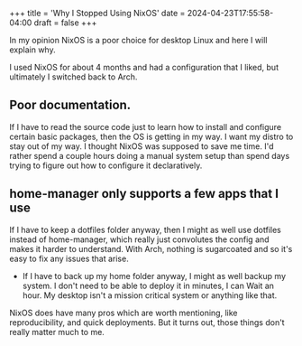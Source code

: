 +++
title = 'Why I Stopped Using NixOS'
date = 2024-04-23T17:55:58-04:00
draft = false
+++

In my opinion NixOS is a poor choice for desktop Linux and here I will explain why.

I used NixOS for about 4 months and had a configuration that I liked, but ultimately I switched back to Arch.

## Poor documentation.
If I have to read the source code just to learn how to install and configure certain basic packages, then the OS is getting in my way. I want my distro to stay out of my way. I thought NixOS was supposed to save me time. I'd rather spend a couple hours doing a manual system setup than spend days trying to figure out how to configure it declaratively.

## home-manager only supports a few apps that I use
If I have to keep a dotfiles folder anyway, then I might as well use dotfiles instead of home-manager, which really just convolutes the config and makes it harder to understand. With Arch, nothing is sugarcoated and so it's easy to fix any issues that arise.
- If I have to back up my home folder anyway, I might as well backup my system. I don't need to be able to deploy it in minutes, I can Wait an hour. My desktop isn't a mission critical system or anything like that.


NixOS does have many pros which are worth mentioning, like reproducibility, and quick deployments. But it turns out, those things don't really matter much to me.
